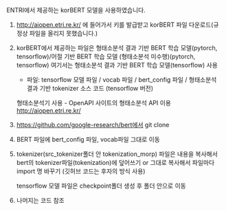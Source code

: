 ENTRI에서 제공하는 korBERT 모델을 사용하였습니다.
1. http://aiopen.etri.re.kr/ 에 들어가서 키를 발급받고 korBERT 파일 다운로드(규정상 파일을 올리지 못했습니다.)
2. korBERT에서 제공하는 파일은 
   형태소분석 결과 기반 BERT 학습 모델(pytorch, tensorflow)/어절 기반 BERT 학습 모델 (형태소분석 미수행)(pytorch, tensorflow)
   여기서는 형태소분석 결과 기반 BERT 학습 모델(tensorflow) 사용
    - 파일: tensorflow 모델 파일 / vocab 파일 / bert_config 파일 / 형태소분석 결과 기반 tokenizer 소스 코드 (tensorflow 버전)
   
   형태소분석기 사용 - OpenAPI 사이트의 형태소분석 API 이용 http://aiopen.etri.re.kr/

3. https://github.com/google-research/bert에서 git clone
4. BERT 파일에 bert_config 파일, vocab파일 그대로 이동
5. tokenizer(src_tokenizer폴더 안 tokenization_morp) 파일은 내용을 복사해서 bert의 tokenizer파일(tokenization)에 덮어쓰기 or
   그대로 복사해서 파일마다 import 명 바꾸기
   (깃허브 코드는 후자의 방식 사용)
   
   tensorflow 모델 파일은 checkpoint폴더 생성 후 폴더 안으로 이동
   
6. 나머지는 코드 참조
   
